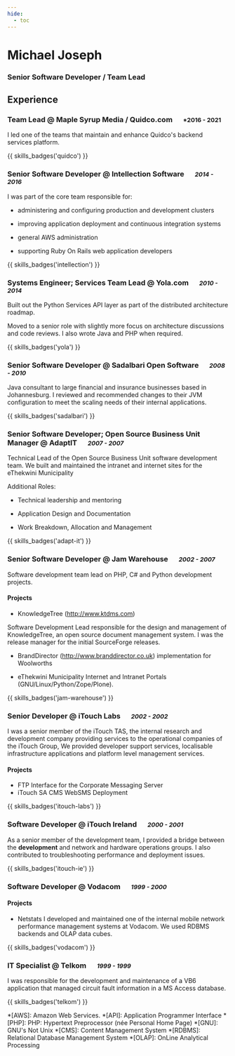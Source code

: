 ```yaml
---
hide:
  - toc
---
```

# Michael Joseph

### Senior Software Developer / Team Lead

## Experience

### Team Lead @ Maple Syrup Media / Quidco.com &emsp; <small>*2016 - 2021</small>

I led one of the teams that maintain and enhance Quidco's backend services platform.

{{ skills_badges('quidco') }}

### Senior Software Developer @ Intellection Software &emsp; <small>*2014 - 2016*</small>

I was part of the core team responsible for:

- administering and configuring production and development clusters

- improving application deployment and continuous integration systems

- general AWS administration

- supporting Ruby On Rails web application developers

{{ skills_badges('intellection') }}

### Systems Engineer; Services Team Lead @ Yola.com &emsp; <small>*2010 - 2014*</small>

Built out the Python Services API layer as part of the distributed architecture
roadmap.

Moved to a senior role with slightly more focus on architecture discussions and code reviews.
I also wrote Java and PHP when required.

{{ skills_badges('yola') }}

### Senior Software Developer @ Sadalbari Open Software &emsp; <small>*2008 - 2010*</small>

Java consultant to large financial and insurance businesses based in Johannesburg.
I reviewed and recommended changes to their JVM configuration to meet the
scaling needs of their internal applications.

{{ skills_badges('sadalbari') }}

### Senior Software Developer; Open Source Business Unit Manager @ AdaptIT &emsp; <small>*2007 - 2007*</small>

Technical Lead of the Open Source Business Unit software development team.
We built and maintained the intranet and internet sites for the eThekwini Municipality

Additional Roles:

- Technical leadership and mentoring

- Application Design and Documentation

- Work Breakdown, Allocation and Management

{{ skills_badges('adapt-it') }}

### Senior Software Developer @ Jam Warehouse &emsp; <small>*2002 - 2007*</small>

Software development team lead on PHP, C# and Python development projects.

#### Projects

- KnowledgeTree (http://www.ktdms.com)

Software Development Lead responsible for the design and management of KnowledgeTree, an open source document management system.
I was the release manager for the initial SourceForge releases.

- BrandDirector (http://www.branddirector.co.uk) implementation for Woolworths

- eThekwini Municipality Internet and Intranet Portals (GNU/Linux/Python/Zope/Plone).

{{ skills_badges('jam-warehouse') }}

### Senior Developer @ iTouch Labs &emsp; <small>*2002 - 2002*</small>

I was a senior member of the iTouch TAS, the internal research and development
company providing services to the operational companies of the iTouch Group,
We provided developer support services, localisable infrastructure applications
and platform level management services.

#### Projects

- FTP Interface for the Corporate Messaging Server
- iTouch SA CMS WebSMS Deployment

{{ skills_badges('itouch-labs') }}

### Software Developer @ iTouch Ireland &emsp; <small>*2000 - 2001*</small>

As a senior member of the development team, I provided a bridge between
the **development** and network and hardware operations groups.
I also contributed to troubleshooting performance and deployment issues.

{{ skills_badges('itouch-ie') }}

### Software Developer @ Vodacom &emsp; <small>*1999 - 2000*</small>

#### Projects

- Netstats
I developed and maintained one of the internal mobile network performance
management systems at Vodacom. We used RDBMS backends and OLAP data cubes.

{{ skills_badges('vodacom') }}

### IT Specialist @ Telkom &emsp; <small>*1999 - 1999*</small>

I was responsible for the development and maintenance of a VB6 application
that managed circuit fault information in a MS Access database.

{{ skills_badges('telkom') }}

*[AWS]: Amazon Web Services.
*[API]: Application Programmer Interface
*[PHP]: PHP: Hypertext Preprocessor (née Personal Home Page)
*[GNU]: GNU's Not Unix
*[CMS]: Content Management System
*[RDBMS]: Relational Database Management System
*[OLAP]: OnLine Analytical Processing